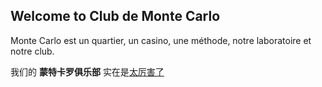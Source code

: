 ## Welcome to Club de Monte Carlo

Monte Carlo est un quartier, un casino, une méthode, notre laboratoire et notre club.

我们的 **蒙特卡罗俱乐部** 实在是<u>太厉害了</u>
